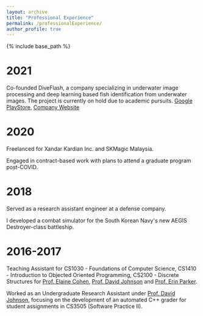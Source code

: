 ```yaml
---
layout: archive
title: "Professional Experience"
permalink: /professionalExperience/
author_profile: true
---
```


{% include base_path %}

2021
======
 Co-founded DiveFlash, a company specializing in underwater image processing and deep learning based fish identification from underwater images. The project is currently on hold due to academic pursuits. [Google PlayStore](https://play.google.com/store/apps/details?id=com.killerwhale.Diveflash), [Company Website](https://diveflash.com/)

2020
======
Freelanced for Xandar Kardian Inc. and SKMagic Malaysia.

Engaged in contract-based work with plans to attend a graduate program post-COVID.

2018
======
Served as a research assistant engineer at a defense company.

I developed a combat simulator for the South Korean Navy's new AEGIS Destroyer-class battleship.

2016-2017
======
Teaching Assistant for CS1030 - Foundations of Computer Science, CS1410 - Introduction to Objected Oriented Programming, CS2100 - Discrete Structures for [Prof. Elaine Cohen](https://users.cs.utah.edu/~cohen/), [Prof. David Johnson](https://users.cs.utah.edu/~dejohnso/) and [Prof. Erin Parker](https://users.cs.utah.edu/~parker/).

Worked as an Undergraduate Research Assistant under [Prof. David Johnson](https://users.cs.utah.edu/~dejohnso/), focusing on the development of an automated C++ grader for student assignments in CS3505 (Software Practice II).